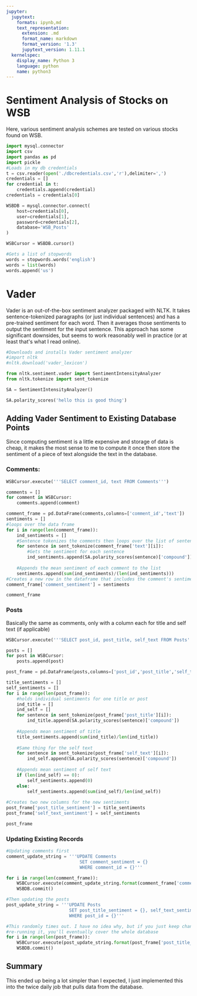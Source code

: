 ```yaml
---
jupyter:
  jupytext:
    formats: ipynb,md
    text_representation:
      extension: .md
      format_name: markdown
      format_version: '1.3'
      jupytext_version: 1.11.1
  kernelspec:
    display_name: Python 3
    language: python
    name: python3
---
```


# Sentiment Analysis of Stocks on WSB

Here, various sentiment analysis schemes are tested on various stocks found on WSB. 

```python
import mysql.connector
import csv
import pandas as pd
import pickle
#Loads in my db credentials
t = csv.reader(open('./dbcredentials.csv','r'),delimiter=',')
credentials = []
for credential in t:
    credentials.append(credential)
credentials = credentials[0]

WSBDB = mysql.connector.connect(
    host=credentials[0],
    user=credentials[1],
    password=credentials[2],
    database='WSB_Posts'
)

WSBCursor = WSBDB.cursor()
```

```python
#Gets a list of stopwords
words = stopwords.words('english')
words = list(words)
words.append('us')
```

# Vader

Vader is an out-of-the-box sentiment analyzer packaged with NLTK. It takes sentence-tokenized paragraphs (or just individual sentences) and has a pre-trained sentiment for each word. Then it averages those sentiments to output the sentiment for the input sentence. This approach has some significant downsides, but seems to work reasonably well in practice (or at least that's what I read online).

```python
#Downloads and installs Vader sentiment analyzer
#import nltk
#nltk.download('vader_lexicon')

from nltk.sentiment.vader import SentimentIntensityAnalyzer
from nltk.tokenize import sent_tokenize

SA = SentimentIntensityAnalyzer()
```

```python
SA.polarity_scores('hello this is good thing')
```

## Adding Vader Sentiment to Existing Database Points

Since computing sentiment is a little expensive and storage of data is cheap, it makes the most sense to me to compute it once then store the sentiment of a piece of text alongside the text in the database.


### Comments:

```python
WSBCursor.execute('''SELECT comment_id, text FROM Comments''')

comments = []
for comment in WSBCursor:
    comments.append(comment)
```

```python
comment_frame = pd.DataFrame(comments,columns=['comment_id','text'])
sentiments = []
#loops over the data frame
for i in range(len(comment_frame)):
    ind_sentiments = []
    #Sentence tokenizes the comments then loops over the list of sentences
    for sentence in sent_tokenize(comment_frame['text'][i]):
        #Gets the sentiment for each sentence
        ind_sentiments.append(SA.polarity_scores(sentence)['compound'])
    
    #Appends the mean sentiment of each comment to the list
    sentiments.append(sum(ind_sentiments)/(len(ind_sentiments)))
#Creates a new row in the dataframe that includes the comment's sentiment
comment_frame['comment_sentiment'] = sentiments
```

```python
comment_frame
```

### Posts

Basically the same as comments, only with a column each for title and self text (if applicable)

```python
WSBCursor.execute('''SELECT post_id, post_title, self_text FROM Posts''')

posts = []
for post in WSBCursor:
    posts.append(post)
```

```python
post_frame = pd.DataFrame(posts,columns=['post_id','post_title','self_text'])

title_sentiments = []
self_sentiments = []
for i in range(len(post_frame)):
    #holds individual sentiments for one title or post
    ind_title = []
    ind_self = []
    for sentence in sent_tokenize(post_frame['post_title'][i]):
        ind_title.append(SA.polarity_scores(sentence)['compound'])
    
    #Appends mean sentiment of title
    title_sentiments.append(sum(ind_title)/len(ind_title))
    
    #Same thing for the self text
    for sentence in sent_tokenize(post_frame['self_text'][i]):
        ind_self.append(SA.polarity_scores(sentence)['compound'])
        
    #Appends mean sentiment of self text
    if (len(ind_self) == 0):
        self_sentiments.append(0)
    else:
        self_sentiments.append(sum(ind_self)/len(ind_self))
    
#Creates two new columns for the new sentiments
post_frame['post_title_sentiment'] = title_sentiments
post_frame['self_text_sentiment'] = self_sentiments
```

```python
post_frame
```

### Updating Existing Records

```python
#Updating comments first
comment_update_string = '''UPDATE Comments
                            SET comment_sentiment = {}
                            WHERE comment_id = {}'''
```

```python
for i in range(len(comment_frame)):
    WSBCursor.execute(comment_update_string.format(comment_frame['comment_sentiment'][i],comment_frame['comment_id'][i]))
    WSBDB.commit()
```

```python
#Then updating the posts
post_update_string = '''UPDATE Posts
                        SET post_title_sentiment = {}, self_text_sentiment = {}
                        WHERE post_id = {}'''
```

```python
#This randomly times out. I have no idea why, but if you just keep changing the loop indices and
#re-running it, you'll eventually cover the whole database
for i in range(len(post_frame)):
    WSBCursor.execute(post_update_string.format(post_frame['post_title_sentiment'][i],post_frame['self_text_sentiment'][i],post_frame['post_id'][i]))
    WSBDB.commit()
```

## Summary

This ended up being a lot simpler than I expected, I just implemented this into the twice daily job that pulls data from the database.
